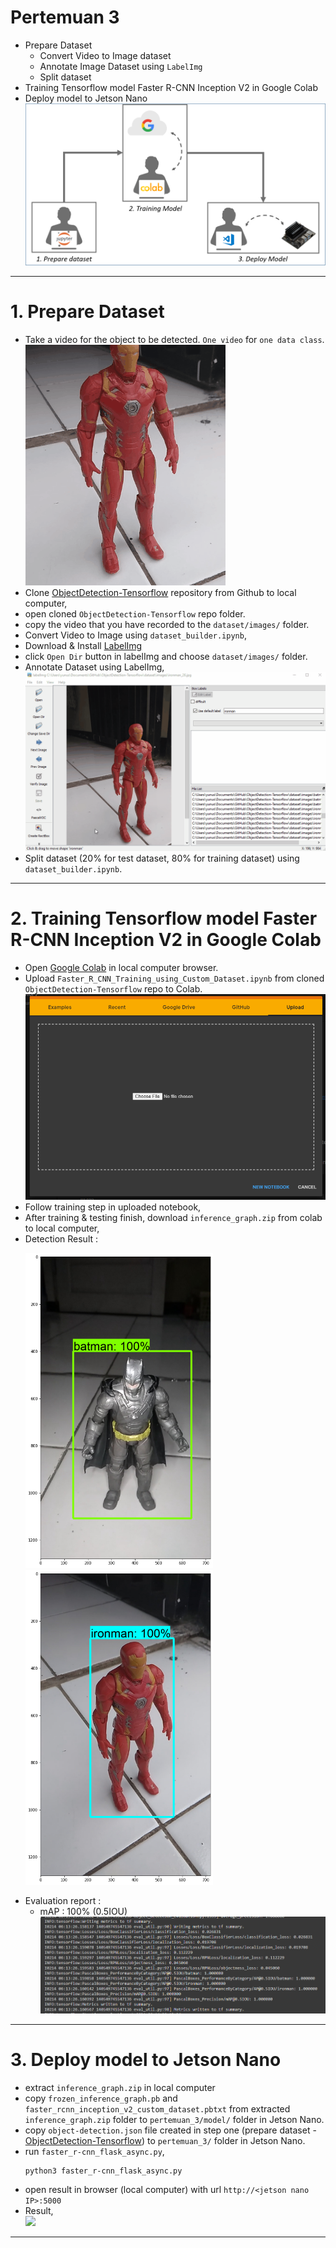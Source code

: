 # Pertemuan 3
- Prepare Dataset
    - Convert Video to Image dataset
    - Annotate Image Dataset using `LabelImg`
    - Split dataset
- Training Tensorflow model Faster R-CNN Inception V2 in Google Colab
- Deploy model to Jetson Nano <br>
![](resource/diag.png)
____
# 1. Prepare Dataset
- Take a video for the object to be detected. `One video` for `one data class`.<br>
![](resource/ironman.gif)
- Clone [ObjectDetection-Tensorflow](https://github.com/Muhammad-Yunus/ObjectDetection-Tensorflow) repository from Github to local computer,
- open cloned `ObjectDetection-Tensorflow` repo folder.
- copy the video that you have recorded to the `dataset/images/` folder.
- Convert Video to Image using `dataset_builder.ipynb`,
- Download & Install [LabelImg](https://github.com/tzutalin/labelImg) 
- click `Open Dir` button in labelImg and choose `dataset/images/` folder.
- Annotate Dataset using LabelImg, <br>
![](resource/annotate_image.gif)
- Split dataset (20% for test dataset, 80% for training dataset) using `dataset_builder.ipynb`.
___
# 2. Training Tensorflow model Faster R-CNN Inception V2 in Google Colab
- Open [Google Colab](https://colab.research.google.com/notebooks/intro.ipynb#recent=true) in local computer browser.
- Upload `Faster_R_CNN_Training_using_Custom_Dataset.ipynb` from cloned `ObjectDetection-Tensorflow` repo to Colab.
![](resource/colab-upload.png)
- Follow training step in uploaded notebook, 
- After training & testing finish, download `inference_graph.zip` from colab to local computer,
- Detection Result : <br>
    <p float="left">
    <img src="resource/batman.png" width="300" />
    <img src="resource/ironman.png" width="300" /> 
    </p>
- Evaluation report :
    - mAP : 100% (0.5IOU)
    ![](resource/eval.png)
___
# 3. Deploy model to Jetson Nano
- extract `inference_graph.zip` in local computer
- copy `frozen_inference_graph.pb` and `faster_rcnn_inception_v2_custom_dataset.pbtxt` from extracted `inference_graph.zip` folder to  `pertemuan_3/model/` folder in Jetson Nano.
- copy `object-detection.json` file created in step one (prepare dataset - [ObjectDetection-Tensorflow](https://github.com/Muhammad-Yunus/ObjectDetection-Tensorflow)) to `pertemuan_3/` folder in Jetson Nano.
- run `faster_r-cnn_flask_async.py`,
    ```
    python3 faster_r-cnn_flask_async.py
    ```
- open result in browser (local computer) with url `http://<jetson nano IP>:5000`
- Result,<br>
![](resource/live-stream.gif)
___